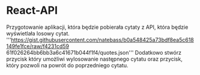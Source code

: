 # React-API

Przygotowanie aplikacji, która będzie pobierała cytaty z API, która będzie
wyświetlała losowy cytat.
'''https://gist.githubusercontent.com/natebass/b0a548425a73bdf8ea5c618149fe1fce/raw/f4231cd59
61f026264bb6bb3a6c41671b044f1f4/quotes.json''' Dodatkowo stwórz przycisk który
umożliwi wylosowanie następnego cytatu oraz przycisk, który pozwoli na powrót do
poprzedniego cytatu.

